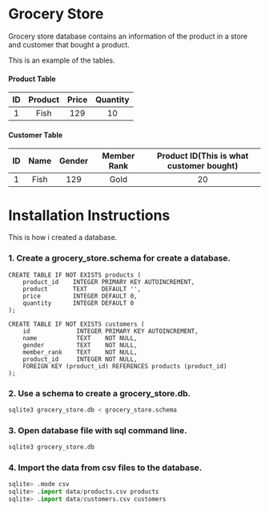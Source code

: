 # Grocery Store  
Grocery store database contains an information of the product in a store and customer that bought a product.  

This is an example of the tables.
#### Product Table
| ID | Product | Price | Quantity |
|:--:|:-------:|:-----:|:--------:|
|  1 |   Fish  |  129  |    10    |
#### Customer Table
| ID | Name | Gender | Member Rank | Product ID(This is what customer bought) |
|:--:|:----:|:------:|:-----------:|:----------------------------------------:|
|  1 | Fish |   129  |     Gold    |                   20                     |

# Installation Instructions  
This is how i created a database.
### 1. Create a grocery_store.schema for create a database.
```
CREATE TABLE IF NOT EXISTS products (
    product_id    INTEGER PRIMARY KEY AUTOINCREMENT,
    product       TEXT    DEFAULT '',
    price         INTEGER DEFAULT 0,
    quantity      INTEGER DEFAULT 0
);

CREATE TABLE IF NOT EXISTS customers (
    id             INTEGER PRIMARY KEY AUTOINCREMENT,
    name           TEXT    NOT NULL,
    gender         TEXT    NOT NULL,
    member_rank    TEXT    NOT NULL,
    product_id     INTEGER NOT NULL,
    FOREIGN KEY (product_id) REFERENCES products (product_id)
);
```
### 2. Use a schema to create a grocery_store.db.
```python
sqlite3 grocery_store.db < grocery_store.schema
```
### 3. Open database file with sql command line.
```python
sqlite3 grocery_store.db
```
### 4. Import the data from csv files to the database.
```python
sqlite> .mode csv
sqlite> .import data/products.csv products
sqlite> .import data/customers.csv customers
```

